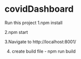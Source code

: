 # covidDashboard
Run this project 
1.npm install

2.npm start

3.Navigate to http://localhost:8001/

4. create build file - npm run build 
